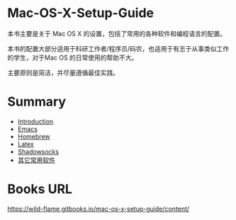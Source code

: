 # Mac-OS-X-Setup-Guide

本书主要是关于 Mac OS X 的设置，包括了常用的各种软件和编程语言的配置。

本书的配置大部分适用于科研工作者/程序员/码农，也适用于有志于从事类似工作的学生，对于Mac OS 的日常使用的帮助不大。

主要原则是简洁，并尽量遵循最佳实践。

# Summary

* [Introduction](README.md)
* [Emacs](emacs.md)
* [Homebrew](homebrew.md)
* [Latex](latex.md)
* [Shadowsocks](shadowsocks.md)
* [其它常用软件](Others.md)

# Books URL

https://wild-flame.gitbooks.io/mac-os-x-setup-guide/content/


